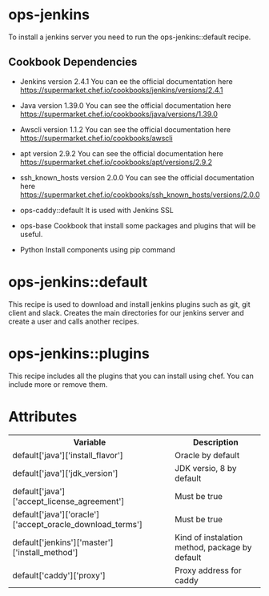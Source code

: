 # ops-jenkins

To install a jenkins server you need to run the ops-jenkins::default recipe.

## Cookbook Dependencies


- Jenkins version 2.4.1
You can ee the official documentation here
https://supermarket.chef.io/cookbooks/jenkins/versions/2.4.1

- Java version 1.39.0
You can see the official documentation here
https://supermarket.chef.io/cookbooks/java/versions/1.39.0

- Awscli version 1.1.2
You can see the official documentation here
https://supermarket.chef.io/cookbooks/awscli

- apt version 2.9.2
You can see the official documentation here
https://supermarket.chef.io/cookbooks/apt/versions/2.9.2

- ssh_known_hosts version 2.0.0
You can see the official documentation here
https://supermarket.chef.io/cookbooks/ssh_known_hosts/versions/2.0.0

- ops-caddy::default It is used with Jenkins SSL

- ops-base Cookbook that install some packages and plugins that will be useful.

- Python Install components using pip command


# ops-jenkins::default

This recipe is used to download and install jenkins plugins such as git, git client and slack. Creates the main directories for our jenkins server and create a user and calls another recipes.

# ops-jenkins::plugins

This recipe includes all the plugins that you can install using chef. You can include more or remove them.

# Attributes

<table>
  <tr>
    <th>Variable</th>
    <th>Description</th>
  </tr>

  <tr>
  <td>default['java']['install_flavor']</td>
  <td>Oracle by default</td>
  </tr>

  <tr>
  <td>default['java']['jdk_version']</td>
  <td>JDK versio, 8 by default</td>
  </tr>

  <tr>
  <td>default['java']['accept_license_agreement']</td>
  <td>Must be true</td>
  </tr>

  <tr>
  <td>default['java']['oracle']['accept_oracle_download_terms']</td>
  <td>Must be true</td>
  </tr>

  <tr>
  <td>default['jenkins']['master']['install_method']</td>
  <td>Kind of instalation method, package by default</td>
  </tr>

  <tr>
  <td>default['caddy']['proxy']</td>
  <td>Proxy address for caddy</td>
  </tr>
</table>
